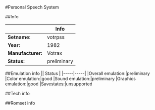 #Personal Speech System

##Info

||Info|
|-----|-----|
|**Setname:**|votrpss
|**Year:**|1982
|**Manufacturer:**|Votrax
|**Status:**|preliminary

##Emulation info
|| Status |
|-----|-----|
|Overall emulation:|preliminary
|Color emulation:|good
|Sound emulation:|preliminary
|Graphics emulation:|good
|Savestates:|unsupported

##Tech info

##Romset info

<!--- START OF EDITED COMMENT DO NOT TOUCH TEXT ABOVE-->
